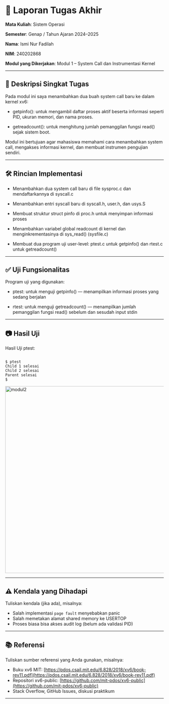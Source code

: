 # 📝 Laporan Tugas Akhir

**Mata Kuliah**: Sistem Operasi

**Semester**: Genap / Tahun Ajaran 2024–2025

**Nama**: Ismi Nur Fadilah

**NIM**: 240202868

**Modul yang Dikerjakan**:  Modul 1 – System Call dan Instrumentasi Kernel

---

## 📌 Deskripsi Singkat Tugas

Pada modul ini saya menambahkan dua buah system call baru ke dalam kernel xv6:

 * getpinfo(): untuk mengambil daftar proses aktif beserta informasi seperti PID, ukuran memori, dan nama proses.

 * getreadcount(): untuk menghitung jumlah pemanggilan fungsi read() sejak sistem boot.

Modul ini bertujuan agar mahasiswa memahami cara menambahkan system call, mengakses informasi kernel, dan membuat instrumen pengujian sendiri.

---

## 🛠️ Rincian Implementasi

  * Menambahkan dua system call baru di file sysproc.c dan mendaftarkannya di syscall.c

  * Menambahkan entri syscall baru di syscall.h, user.h, dan usys.S

  * Membuat struktur struct pinfo di proc.h untuk menyimpan informasi proses

  * Menambahkan variabel global readcount di kernel dan menginkrementasinya di sys_read() (sysfile.c)

  * Membuat dua program uji user-level: ptest.c untuk getpinfo() dan rtest.c untuk getreadcount()

---

## ✅ Uji Fungsionalitas

Program uji yang digunakan:

  * ptest: untuk menguji getpinfo() — menampilkan informasi proses yang sedang berjalan

  * rtest: untuk menguji getreadcount() — menampilkan jumlah pemanggilan fungsi read() sebelum dan sesudah input stdin

---

## 📷 Hasil Uji
Hasil Uji ptest:

```

$ ptest
Child 1 selesai
Child 2 selesai
Parent selesai
$

```

<img width="829" height="592" alt="modul2" src="https://github.com/user-attachments/assets/381d931d-eaa4-4b41-9e91-6b6814b456ba" />

---

## ⚠️ Kendala yang Dihadapi

Tuliskan kendala (jika ada), misalnya:

* Salah implementasi `page fault` menyebabkan panic
* Salah memetakan alamat shared memory ke USERTOP
* Proses biasa bisa akses audit log (belum ada validasi PID)

---

## 📚 Referensi

Tuliskan sumber referensi yang Anda gunakan, misalnya:

* Buku xv6 MIT: [https://pdos.csail.mit.edu/6.828/2018/xv6/book-rev11.pdf](https://pdos.csail.mit.edu/6.828/2018/xv6/book-rev11.pdf)
* Repositori xv6-public: [https://github.com/mit-pdos/xv6-public](https://github.com/mit-pdos/xv6-public)
* Stack Overflow, GitHub Issues, diskusi praktikum

---

